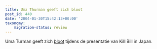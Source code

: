 ```yaml
---
title: Uma Thurman geeft zich bloot
post_id: 440
date: '2004-01-30T15:42:13+00:00'
taxonomy:
    migration-status: review
---
```

Uma Turman geeft zich [bloot](http://web-cache.stream.ne.jp/web05/killbill/japan/killbill_stream.swf) tijdens de presentatie van Kill Bill in Japan.